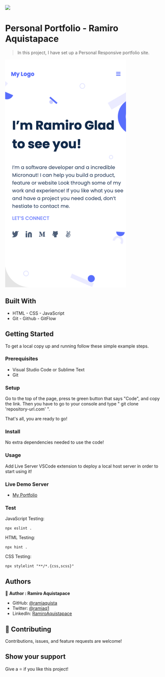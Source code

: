 ![](https://img.shields.io/badge/Microverse-blueviolet)

# Personal Portfolio - Ramiro Aquistapace

> In this project, I have set up a Personal Responsive portfolio site.


![screenshot](./sc-landingpage.png)


## Built With

- HTML - CSS - JavaScript
- Git - Github - GitFlow


## Getting Started

To get a local copy up and running follow these simple example steps.

### Prerequisites

- Visual Studio Code or Sublime Text
- Git


### Setup

Go to the top of the page, press te green button that says "Code", and copy the link. Then you have to go to your console and type " git clone 'repository-url.com' ".

That's all, you are ready to go!

### Install

No extra dependencies needed to use the code!

### Usage

Add Live Server VSCode extension to deploy a local host server in order to start using it!

### Live Demo Server

- [My Portfolio](https://ramiaquista.github.io/ramiaq-portfolio/)


### Test

JavaScript Testing:
```
npx eslint .
```

HTML Testing:
```
npx hint .
```

CSS Testing:
```
npx stylelint "**/*.{css,scss}"
```


## Authors

👤 **Author : Ramiro Aquistapace**

- GitHub: [@ramiaquista](https://github.com/ramiaquista)
- Twitter: [@ramiaq1](https://twitter.com/ramiaq1)
- LinkedIn: [RamiroAquistapace](https://www.linkedin.com/in/ramiro-aquistapace-32b61b204/)

## 🤝 Contributing

Contributions, issues, and feature requests are welcome!


## Show your support

Give a ⭐️ if you like this project!
